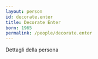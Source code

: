 ```yaml
---
layout: person
id: decorate.enter
title: Decorate Enter
born: 1965
permalink: /people/decorate.enter
---
```


Dettagli della persona 